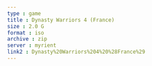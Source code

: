 ```yaml
---
type : game
title : Dynasty Warriors 4 (France)
size : 2.0 G
format : iso
archive : zip
server : myrient
link2 : Dynasty%20Warriors%204%20%28France%29
---
```

